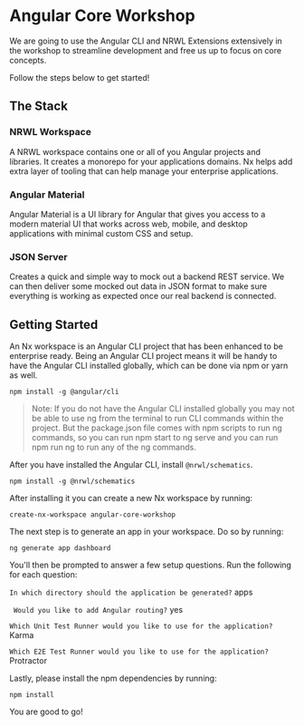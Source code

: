 # Angular Core Workshop

We are going to use the Angular CLI and NRWL Extensions extensively in the workshop to streamline development and free us up to focus on core concepts.

Follow the steps below to get started!

## The Stack

### NRWL Workspace
A NRWL workspace contains one or all of you Angular projects and libraries. It creates a monorepo for your applications domains. Nx helps add extra layer of tooling that can help manage your enterprise applications.

### Angular Material
Angular Material is a UI library for Angular that gives you access to a modern material UI that works across web, mobile, and desktop applications with minimal custom CSS and setup.

### JSON Server
Creates a quick and simple way to mock out a backend REST service. We can then deliver some mocked out data in JSON format to make sure everything is working as expected once our real backend is connected.

## Getting Started

An Nx workspace is an Angular CLI project that has been enhanced to be enterprise ready. Being an Angular CLI project means it will be handy to have the Angular CLI installed globally, which can be done via npm or yarn as well.

```
npm install -g @angular/cli
```

> Note: If you do not have the Angular CLI installed globally you may not be able to use ng from the terminal to run CLI commands within the project. But the package.json file comes with npm scripts to run ng commands, so you can run npm start to ng serve and you can run npm run ng <command> to run any of the ng commands.

After you have installed the Angular CLI, install `@nrwl/schematics`.

```
npm install -g @nrwl/schematics
```

After installing it you can create a new Nx workspace by running:

```
create-nx-workspace angular-core-workshop
```

The next step is to generate an app in your workspace. Do so by running:

```
ng generate app dashboard
```

You'll then be prompted to answer a few setup questions. Run the following for each question:

` In which directory should the application be generated? `   apps

` Would you like to add Angular routing?`  yes

` Which Unit Test Runner would you like to use for the application? `  Karma

` Which E2E Test Runner would you like to use for the application? `  Protractor


Lastly, please install the npm dependencies by running:
```
npm install
```
You are good to go!
